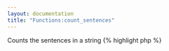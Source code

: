 ```yaml
---
layout: documentation
title: "Functions:count_sentences"
---
```


Counts the sentences in a string
{% highlight php %}
<?php
count_sentences(string $value)
{% endhighlight %}

* **value**: the string to process

##Example
{% highlight smarty %}
{count_sentences('ab cd')}
{count_sentences('ab. cd')}
{% endhighlight %}

##Output
{% highlight text %}
1
2
{% endhighlight %}